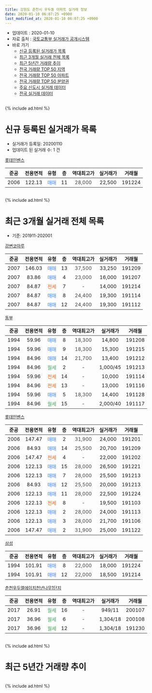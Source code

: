 ```yaml
---
title: 강원도 춘천시 우두동 아파트 실거래 정보
date: 2020-01-10 06:07:25 +0900
last_modified_at: 2020-01-10 06:07:25 +0900
---
```


* 업데이트 : 2020-01-10
* 자료 출처 : [국토교통부 실거래가 공개시스템](http://rt.molit.go.kr)
* 바로 가기
    * [신규 등록된 실거래가 목록](#신규-등록된-실거래가-목록)
    * [최근 3개월 실거래 전체 목록](#최근-3개월-실거래-전체-목록)
    * [최근 5년간 거래량 추이](#최근-5년간-거래량-추이)
    * [전국 거래량 TOP 50 지역](https://inasie.github.io/apt-trade-info/최근-3개월-전국에서-가장-거래가-많이-발생한-지역)
    * [전국 거래량 TOP 50 아파트](https://inasie.github.io/apt-trade-info/최근-3개월-전국에서-가장-거래가-많이-발생한-아파트)
    * [전국 거래량 TOP 50 분양권](https://inasie.github.io/apt-trade-info/최근-3개월-전국에서-가장-거래가-많이-발생한-분양권)
    * [주요 신도시 실거래 데이터](https://inasie.github.io/apt-trade-info/주요-신도시)
    * [전국 실거래 데이터](https://inasie.github.io/apt-trade-info/전국)
<br>
{% include ad.html %}
<br>

# 신규 등록된 실거래가 목록
* 실거래가 등록일: 20200110
* 업데이트 된 실거래 수: 1 건


[롯데인벤스](https://search.naver.com/search.naver?query=%EA%B0%95%EC%9B%90%EB%8F%84+%EC%B6%98%EC%B2%9C%EC%8B%9C+%EC%9A%B0%EB%91%90%EB%8F%99+%EB%A1%AF%EB%8D%B0%EC%9D%B8%EB%B2%A4%EC%8A%A4)

|준공|전용면적|유형|층|역대최고가|실거래가|거래월|
|:---:|:---:|:---:|:---:|:---:|:---:|:---:|
|2006|122.13|<span style="color:#4285f3">매매</span>|11|<span style="color:#444444">28,000</span>|22,500|191224|


<br>
{% include ad.html %}
<br>

# 최근 3개월 실거래 전체 목록
* 기준: 201911-202001


[강변코아루](https://search.naver.com/search.naver?query=%EA%B0%95%EC%9B%90%EB%8F%84+%EC%B6%98%EC%B2%9C%EC%8B%9C+%EC%9A%B0%EB%91%90%EB%8F%99+%EA%B0%95%EB%B3%80%EC%BD%94%EC%95%84%EB%A3%A8)

|준공|전용면적|유형|층|역대최고가|실거래가|거래월|
|:---:|:---:|:---:|:---:|:---:|:---:|:---:|
|2007|146.03|<span style="color:#4285f3">매매</span>|13|<span style="color:#444444">37,500</span>|33,250|191209|
|2007|83.86|<span style="color:#4285f3">매매</span>|4|<span style="color:#444444">23,000</span>|16,000|191207|
|2007|84.87|<span style="color:#ff5a00">전세</span>|7|<span style="color:#444444">-</span>|14,000|191214|
|2007|84.87|<span style="color:#4285f3">매매</span>|8|<span style="color:#444444">24,400</span>|19,300|191114|
|2007|84.87|<span style="color:#4285f3">매매</span>|12|<span style="color:#444444">24,400</span>|19,300|191112|

[동부](https://search.naver.com/search.naver?query=%EA%B0%95%EC%9B%90%EB%8F%84+%EC%B6%98%EC%B2%9C%EC%8B%9C+%EC%9A%B0%EB%91%90%EB%8F%99+%EB%8F%99%EB%B6%80)

|준공|전용면적|유형|층|역대최고가|실거래가|거래월|
|:---:|:---:|:---:|:---:|:---:|:---:|:---:|
|1994|59.96|<span style="color:#4285f3">매매</span>|8|<span style="color:#444444">18,300</span>|14,800|191208|
|1994|59.96|<span style="color:#4285f3">매매</span>|9|<span style="color:#444444">18,300</span>|15,300|191215|
|1994|84.96|<span style="color:#4285f3">매매</span>|14|<span style="color:#444444">21,700</span>|13,400|191212|
|1994|84.96|<span style="color:#34a853">월세</span>|2|<span style="color:#444444">-</span>|1,000/45|191213|
|1994|59.96|<span style="color:#ff5a00">전세</span>|14|<span style="color:#444444">-</span>|10,000|191114|
|1994|84.96|<span style="color:#ff5a00">전세</span>|13|<span style="color:#444444">-</span>|13,000|191116|
|1994|59.96|<span style="color:#4285f3">매매</span>|5|<span style="color:#444444">18,300</span>|14,400|191128|
|1994|84.96|<span style="color:#34a853">월세</span>|15|<span style="color:#444444">-</span>|2,000/40|191117|

[롯데인벤스](https://search.naver.com/search.naver?query=%EA%B0%95%EC%9B%90%EB%8F%84+%EC%B6%98%EC%B2%9C%EC%8B%9C+%EC%9A%B0%EB%91%90%EB%8F%99+%EB%A1%AF%EB%8D%B0%EC%9D%B8%EB%B2%A4%EC%8A%A4)

|준공|전용면적|유형|층|역대최고가|실거래가|거래월|
|:---:|:---:|:---:|:---:|:---:|:---:|:---:|
|2006|147.47|<span style="color:#4285f3">매매</span>|2|<span style="color:#444444">31,900</span>|24,000|191201|
|2006|84.93|<span style="color:#4285f3">매매</span>|14|<span style="color:#444444">25,500</span>|20,700|191209|
|2006|147.47|<span style="color:#ff5a00">전세</span>|4|<span style="color:#444444">-</span>|22,000|191202|
|2006|122.13|<span style="color:#4285f3">매매</span>|15|<span style="color:#444444">28,000</span>|26,500|191221|
|2006|122.13|<span style="color:#4285f3">매매</span>|7|<span style="color:#444444">28,000</span>|25,500|191213|
|2006|84.93|<span style="color:#4285f3">매매</span>|12|<span style="color:#444444">25,500</span>|20,000|191213|
|2006|122.13|<span style="color:#4285f3">매매</span>|11|<span style="color:#444444">28,000</span>|22,500|191224|
|2006|122.13|<span style="color:#ff5a00">전세</span>|8|<span style="color:#444444">-</span>|19,500|191103|
|2006|122.13|<span style="color:#4285f3">매매</span>|2|<span style="color:#444444">28,000</span>|24,000|191113|
|2006|122.13|<span style="color:#4285f3">매매</span>|3|<span style="color:#444444">28,000</span>|21,700|191106|
|2006|147.47|<span style="color:#4285f3">매매</span>|2|<span style="color:#444444">31,900</span>|25,000|191122|

[삼성](https://search.naver.com/search.naver?query=%EA%B0%95%EC%9B%90%EB%8F%84+%EC%B6%98%EC%B2%9C%EC%8B%9C+%EC%9A%B0%EB%91%90%EB%8F%99+%EC%82%BC%EC%84%B1)

|준공|전용면적|유형|층|역대최고가|실거래가|거래월|
|:---:|:---:|:---:|:---:|:---:|:---:|:---:|
|1994|101.91|<span style="color:#4285f3">매매</span>|8|<span style="color:#444444">22,000</span>|18,000|191224|
|1994|101.91|<span style="color:#4285f3">매매</span>|12|<span style="color:#444444">22,000</span>|18,500|191214|

[춘천우두엘에이치천년나무1단지](https://search.naver.com/search.naver?query=%EA%B0%95%EC%9B%90%EB%8F%84+%EC%B6%98%EC%B2%9C%EC%8B%9C+%EC%9A%B0%EB%91%90%EB%8F%99+%EC%B6%98%EC%B2%9C%EC%9A%B0%EB%91%90%EC%97%98%EC%97%90%EC%9D%B4%EC%B9%98%EC%B2%9C%EB%85%84%EB%82%98%EB%AC%B41%EB%8B%A8%EC%A7%80)

|준공|전용면적|유형|층|역대최고가|실거래가|거래월|
|:---:|:---:|:---:|:---:|:---:|:---:|:---:|
|2017|26.91|<span style="color:#34a853">월세</span>|16|<span style="color:#444444">-</span>|949/11|200107|
|2017|36.96|<span style="color:#34a853">월세</span>|6|<span style="color:#444444">-</span>|1,304/18|200108|
|2017|36.96|<span style="color:#34a853">월세</span>|12|<span style="color:#444444">-</span>|1,304/18|191230|


<br>
{% include ad.html %}
<br>

# 최근 5년간 거래량 추이


<div style="width:100%;">
    <canvas id="deal_progress" height="200"></canvas>
</div>

<script>
new Chart(document.getElementById("deal_progress"), {
    type: 'line',
    data: {
        labels: ['201501','201502','201503','201504','201505','201506','201507','201508','201509','201510','201511','201512','201601','201602','201603','201604','201605','201606','201607','201608','201609','201610','201611','201612','201701','201702','201703','201704','201705','201706','201707','201708','201709','201710','201711','201712','201801','201802','201803','201804','201805','201806','201807','201808','201809','201810','201811','201812','201901','201902','201903','201904','201905','201906','201907','201908','201909','201910','201911','201912','202001'],
        datasets: [{
            label: '매매',
            pointRadius: 1,
            data: [10, 21, 28, 19, 21, 16, 28, 27, 23, 24, 16, 15, 17, 14, 22, 12, 28, 24, 26, 22, 15, 27, 18, 13, 12, 16, 20, 15, 18, 9, 12, 10, 7, 8, 7, 12, 15, 14, 13, 14, 9, 12, 3, 8, 10, 11, 9, 5, 5, 4, 6, 5, 7, 11, 7, 9, 16, 10, 6, 13, 0],
            borderColor: "rgba(255, 201, 14, 1)",
            backgroundColor: "rgba(255, 201, 14, 0.5)",
            fill: false,
            lineTension: 0
        },{
            label: '전월세',
            pointRadius: 1,
            data: [19, 16, 22, 22, 8, 9, 11, 15, 7, 10, 4, 13, 18, 11, 11, 9, 11, 12, 9, 6, 7, 11, 12, 8, 8, 18, 9, 13, 7, 22, 24, 27, 8, 16, 12, 20, 23, 10, 11, 6, 7, 6, 7, 7, 6, 10, 5, 7, 8, 6, 13, 3, 11, 5, 6, 7, 5, 12, 4, 4, 2],
            borderColor: "rgba(0, 141, 185, 1)",
            backgroundColor: "rgba(0, 141, 185, 0.5)",
            fill: false,
            lineTension: 0
        }
        ]
    },
    options: {
        responsive: true,
        title: {
            display: false
        },
        tooltips: {
            mode: 'index',
            intersect: false
        },
        hover: {
            mode: 'nearest',
            intersect: true
        },
        scales: {
            xAxes: [{
                display: true,
                scaleLabel: {
                    display: true,
                    labelString: '년/월'
                }
            }],
            yAxes: [{
                display: true,
                ticks: {
                    suggestedMin: 0,
                },
                scaleLabel: {
                    display: true,
                    labelString: '실거래 수'
                }
            }]
        }
    }
});

</script>


<br>
{% include ad.html %}
<br>

